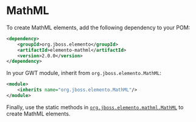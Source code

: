 # MathML

To create MathML elements, add the following dependency to your POM:

```xml
<dependency>
    <groupId>org.jboss.elemento</groupId>
    <artifactId>elemento-mathml</artifactId>
    <version>2.0.0</version>
</dependency>
```

In your GWT module, inherit from `org.jboss.elemento.MathML`:

```xml
<module>
    <inherits name="org.jboss.elemento.MathML"/>
</module>
```

Finally, use the static methods in [`org.jboss.elemento.mathml.MathML`](https://hal.github.io/elemento/apidocs/org/jboss/elemento/mathml/MathML.html) to create MathML elements.
